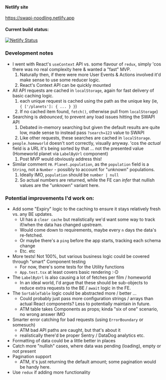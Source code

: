 #### Netlify site

https://swapi-noodling.netlify.app

#### Current build status:

[![Netlify Status](https://api.netlify.com/api/v1/badges/b5d1c21e-fcd4-4da3-a769-3c0edf7aeccf/deploy-status)](https://app.netlify.com/sites/swapi-noodling/deploys)



### Development notes

- I went with React's `useContext` API vs. some flavour of `redux`, simply 'cos there was no real complexity here & wanted a "fast" MVP.
  1. Naturally then, if there were more User Events & Actions involved it'd make sense to use some reducer logic.
  2. React's Context API can be quickly mounted
- All API requests are cached in `localStorage`, again for fast delivery of basic caching logic.
  1. each unique request is cached using the path as the unique key (ie, `{ ['/planets']: { ... } }`)
  2. If no cached item found, `fetch()`, otherwise pull from `localStorage`)
- Searching is _debounced_, to prevent any load issues hitting the SWAPI API
  1. Debated in-memory searching but given the default results are quite low, made sense to instead pass `?search=123` value to SWAPI
  2. Like other requests, these searches are cached in `localStorage`.
- `people.homeworld` doesn't sort correctly, visually anyway. 'cos the _actual_ field is a URL it's being sorted by that ... not the presented value (Homeworld planet via `LabelByUrl` component)
  1. Post MVP would obviously address this!
- Similar comment re. `Planet.population`, as the `population` field is a `String`, not a `Number` - possibly to account for "unknown" populations.
  1. Ideally IMO, `population` should be `number | null`
  2. So actual numbers are returned, while the FE can _infer_ that nullish values are the "unknown" variant here.

### Potential improvements I'd work on:

- Add some "Expiry" logic to the caching to ensure it stays relatively fresh vs. any BE updates.
  - UI has a `clear cache` but realistically we'd want some way to track if/when the data has changed upstream. 
  - Would come down to requirements, maybe every `n` days the data's re-fetched.
  - Or maybe there's a `ping` before the app starts, tracking each schema change
  - Etc. etc
- More tests! Not 100%, but various business logic could be covered through "smart" Component testing
  - For now, there's some tests for the Utility functions
  - `App.test.tsx` at least covers basic rendering :-D
- The `LabelByUrl` is also causing a lot of fetches per film / homeworld
  - In an ideal world, I'd argue that these should be sub-objects to reduce extra requests to the BE / `await` logic in the FE.
- The `SortableTable` logic could be abstracted more / better ...
  - Could probably just pass more configuration strings / arrays than actual React components? Less to potentially maintain in future.
  - ATM table takes Components as props; kinda "six of one" scenario, no wrong answer IMO
- Smarter error catching for bad requests (using `ErrorBoundary` or somesuch)
  - ATM bad API paths are caught, but that's about it
  - realistically there'd be proper Sentry / DataDog analytics etc.
- Formatting of data could be a little better in places
- Catch more "nullish" cases, where data was pending (loading), empty or not present
- Pagination support
  - ATM, it's just returning the default amount; some pagination would be handy here.
- Use `redux` if adding more functionality